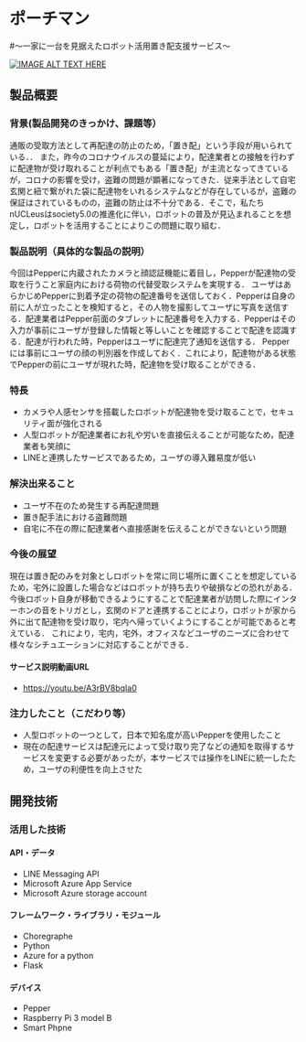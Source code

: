 # ポーチマン
#〜一家に一台を見据えたロボット活用置き配支援サービス〜

[![IMAGE ALT TEXT HERE](https://jphacks.com/wp-content/uploads/2020/09/JPHACKS2020_ogp.jpg)](https://www.youtube.com/watch?v=G5rULR53uMk)

## 製品概要
### 背景(製品開発のきっかけ、課題等）
通販の受取方法として再配達の防止のため，「置き配」という手段が用いられている．．
また，昨今のコロナウイルスの蔓延により，配達業者との接触を行わずに配達物が受け取れることが利点でもある「置き配」が主流となってきているが，コロナの影響を受け，盗難の問題が顕著になってきた．従来手法として自宅玄関と紐で繋がれた袋に配達物をいれるシステムなどが存在しているが，盗難の保証はされているものの，盗難の防止は不十分である．そこで，私たちnUCLeusはsociety5.0の推進化に伴い，ロボットの普及が見込まれることを想定し，ロボットを活用することによりこの問題に取り組む．

### 製品説明（具体的な製品の説明）
今回はPepperに内蔵されたカメラと顔認証機能に着目し，Pepperが配達物の受取を行うこと家庭内における荷物の代替受取システムを実現する．
ユーザはあらかじめPepperに到着予定の荷物の配達番号を送信しておく．Pepperは自身の前に人が立ったことを検知すると，その人物を撮影してユーザに写真を送信する．配達業者はPepper前面のタブレットに配達番号を入力する．Pepperはその入力が事前にユーザが登録した情報と等しいことを確認することで配達を認識する．配達が行われた時，Pepperはユーザに配達完了通知を送信する．
Pepperには事前にユーザの顔の判別器を作成しておく．これにより，配達物がある状態でPepperの前にユーザが現れた時，配達物を受け取ることができる．

### 特長
* カメラや人感センサを搭載したロボットが配達物を受け取ることで，セキュリティ面が強化される
* 人型ロボットが配達業者にお礼や労いを直接伝えることが可能なため，配達業者も笑顔に
* LINEと連携したサービスであるため，ユーザの導入難易度が低い

### 解決出来ること
* ユーザ不在のため発生する再配達問題
* 置き配手法における盗難問題
* 自宅に不在の際に配達業者へ直接感謝を伝えることができないという問題

### 今後の展望
現在は置き配のみを対象としロボットを常に同じ場所に置くことを想定しているため，宅外に設置した場合などはロボットが持ち去りや破損などの恐れがある．
今後ロボット自身が移動できるようにすることで配達業者が訪問した際にインターホンの音をトリガとし，玄関のドアと連携することにより，ロボットが家から外に出て配達物を受け取り，宅内へ帰っていくようにすることが可能であると考えている．
これにより，宅内，宅外，オフィスなどユーザのニーズに合わせて様々なシチュエーションに対応することができる．

#### サービス説明動画URL
* https://youtu.be/A3rBV8bqIa0

### 注力したこと（こだわり等）
* 人型ロボットの一つとして，日本で知名度が高いPepperを使用したこと
* 現在の配達サービスは配達元によって受け取り完了などの通知を取得するサービスを変更する必要があったが，本サービスでは操作をLINEに統一したため，ユーザの利便性を向上させた

## 開発技術
### 活用した技術
#### API・データ
* LINE Messaging API
* Microsoft Azure App Service
* Microsoft Azure storage account

#### フレームワーク・ライブラリ・モジュール
* Choregraphe
* Python
* Azure for a python
* Flask

#### デバイス
* Pepper
* Raspberry Pi 3 model B
* Smart Phpne

